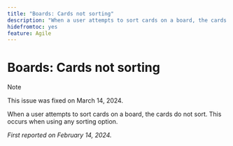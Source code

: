 ```yaml
---
title: "Boards: Cards not sorting"
description: "When a user attempts to sort cards on a board, the cards do not sort. This occurs when using any sorting option."
hidefromtoc: yes
feature: Agile
---
```


# Boards: Cards not sorting

>[!NOTE]
>
>This issue was fixed on March 14, 2024.

When a user attempts to sort cards on a board, the cards do not sort. This occurs when using any sorting option.

_First reported on February 14, 2024._
